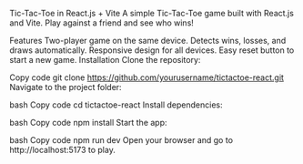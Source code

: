 
Tic-Tac-Toe in React.js + Vite
A simple Tic-Tac-Toe game built with React.js and Vite. Play against a friend and see who wins!

Features
Two-player game on the same device.
Detects wins, losses, and draws automatically.
Responsive design for all devices.
Easy reset button to start a new game.
Installation
Clone the repository:


Copy code
git clone https://github.com/yourusername/tictactoe-react.git
Navigate to the project folder:

bash
Copy code
cd tictactoe-react
Install dependencies:

bash
Copy code
npm install
Start the app:

bash
Copy code
npm run dev
Open your browser and go to http://localhost:5173 to play.
